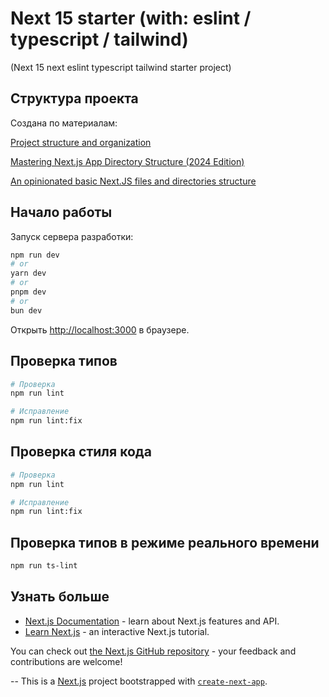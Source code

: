 # Next 15 starter (with: eslint / typescript / tailwind)
(Next 15 next eslint typescript tailwind starter project)

## Структура проекта
Создана по материалам:

[Project structure and organization](https://nextjs.org/docs/app/getting-started/project-structure)

[Mastering Next.js App Directory Structure (2024 Edition)](https://javascript.plainenglish.io/mastering-next-js-app-directory-structure-2024-edition-2b8902cb0b00)

[An opinionated basic Next.JS files and directories structure](https://medium.com/@pablo.delvalle.cr/an-opinionated-basic-next-js-files-and-directories-structure-88fefa2aa759)


## Начало работы

Запуск сервера разработки:

```bash
npm run dev
# or
yarn dev
# or
pnpm dev
# or
bun dev
```

Открыть [http://localhost:3000](http://localhost:3000) в браузере.

## Проверка типов
```bash
# Проверка
npm run lint

# Исправление
npm run lint:fix
```

## Проверка стиля кода
```bash
# Проверка
npm run lint

# Исправление
npm run lint:fix
```

## Проверка типов в режиме реального времени
```bash
npm run ts-lint
```

## Узнать больше

- [Next.js Documentation](https://nextjs.org/docs) - learn about Next.js features and API.
- [Learn Next.js](https://nextjs.org/learn) - an interactive Next.js tutorial.

You can check out [the Next.js GitHub repository](https://github.com/vercel/next.js) - your feedback and contributions are welcome!

--
This is a [Next.js](https://nextjs.org) project bootstrapped with [`create-next-app`](https://nextjs.org/docs/app/api-reference/cli/create-next-app).